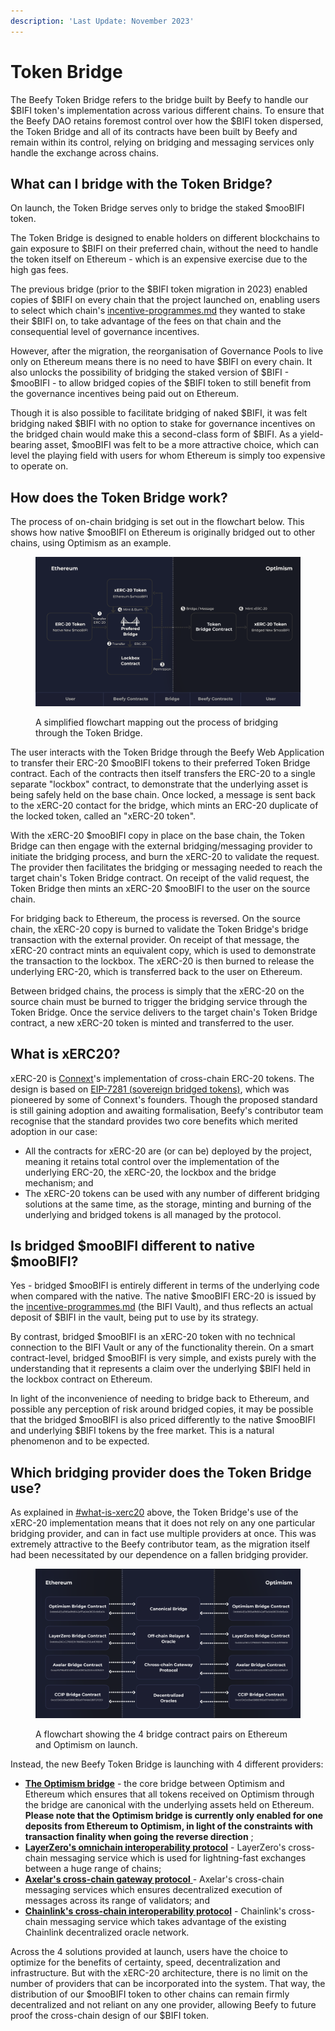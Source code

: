 ```yaml
---
description: 'Last Update: November 2023'
---
```


# Token Bridge

The Beefy Token Bridge refers to the bridge built by Beefy to handle our $BIFI token's implementation across various different chains. To ensure that the Beefy DAO retains foremost control over how the $BIFI token dispersed, the Token Bridge and all of its contracts have been built by Beefy and remain within its control, relying on bridging and messaging services only handle the exchange across chains.

## What can I bridge with the Token Bridge?

On launch, the Token Bridge serves only to bridge the staked $mooBIFI token.

The Token Bridge is designed to enable holders on different blockchains to gain exposure to $BIFI on their preferred chain, without the need to handle the token itself on Ethereum - which is an expensive exercise due to the high gas fees.&#x20;

The previous bridge (prior to the $BIFI token migration in 2023) enabled copies of $BIFI on every chain that the project launched on, enabling users to select which chain's [incentive-programmes.md](../protocol/incentive-programmes.md "mention") they wanted to stake their $BIFI on, to take advantage of the fees on that chain and the consequential level of governance incentives.

However, after the migration, the reorganisation of Governance Pools to live only on Ethereum means there is no need to have $BIFI on every chain. It also unlocks the possibility of bridging the staked version of $BIFI - $mooBIFI - to allow bridged copies of the $BIFI token to still benefit from the governance incentives being paid out on Ethereum.

Though it is also possible to facilitate bridging of naked $BIFI, it was felt bridging naked $BIFI with no option to stake for governance incentives on the bridged chain would make this a second-class form of $BIFI. As a yield-bearing asset, $mooBIFI was felt to be a more attractive choice, which can level the playing field with users for whom Ethereum is simply too expensive to operate on.

## How does the Token Bridge work?

The process of on-chain bridging is set out in the flowchart below. This shows how native $mooBIFI on Ethereum is originally bridged out to other chains, using Optimism as an example.

<figure><img src="../../.gitbook/assets/BIFI-bridge-flowchart_RC.gif" alt=""><figcaption><p>A simplified flowchart mapping out the process of bridging through the Token Bridge.</p></figcaption></figure>

The user interacts with the Token Bridge through the Beefy Web Application to transfer their ERC-20 $mooBIFI tokens to their preferred Token Bridge contract. Each of the contracts then itself transfers the ERC-20 to a single separate "lockbox" contract, to demonstrate that the underlying asset is being safely held on the base chain. Once locked, a message is sent back to the xERC-20 contact for the bridge, which mints an ERC-20 duplicate of the locked token, called an "xERC-20 token".

With the xERC-20 $mooBIFI copy in place on the base chain, the Token Bridge can then engage with the external bridging/messaging provider to initiate the bridging process, and burn the xERC-20 to validate the request. The provider then facilitates the bridging or messaging needed to reach the target chain's Token Bridge contract. On receipt of the valid request, the Token Bridge then mints an xERC-20 $mooBIFI to the user on the source chain.

For bridging back to Ethereum, the process is reversed. On the source chain, the xERC-20 copy is burned to validate the Token Bridge's bridge transaction with the external provider. On receipt of that message, the xERC-20 contract mints an equivalent copy, which is used to demonstrate the transaction to the lockbox. The xERC-20 is then burned to release the underlying ERC-20, which is transferred back to the user on Ethereum.

Between bridged chains, the process is simply that the xERC-20 on the source chain must be burned to trigger the bridging service through the Token Bridge. Once the service delivers to the target chain's Token Bridge contract, a new xERC-20 token is minted and transferred to the user.

## What is xERC20?

xERC-20 is [Connext](https://www.connext.network/)'s implementation of cross-chain ERC-20 tokens. The design is based on [EIP-7281 (sovereign bridged tokens)](https://ethereum-magicians.org/t/erc-7281-sovereign-bridged-tokens/14979), which was pioneered by some of Connext's founders. Though the proposed standard is still gaining adoption and awaiting formalisation, Beefy's contributor team recognise that the standard provides two core benefits which merited adoption in our case:

* All the contracts for xERC-20 are (or can be) deployed by the project, meaning it retains total control over the implementation of the underlying ERC-20, the xERC-20, the lockbox and the bridge mechanism; and
* The xERC-20 tokens can be used with any number of different bridging solutions at the same time, as the storage, minting and burning of the underlying and bridged tokens is all managed by the protocol.

## Is bridged $mooBIFI different to native $mooBIFI?

Yes - bridged $mooBIFI is entirely different in terms of the underlying code when compared with the native. The native $mooBIFI ERC-20 is issued by the [incentive-programmes.md](../protocol/incentive-programmes.md "mention") (the BIFI Vault), and thus reflects an actual deposit of $BIFI in the vault, being put to use by its strategy.&#x20;

By contrast, bridged $mooBIFI is an xERC-20 token with no technical connection to the BIFI Vault or any of the functionality therein. On a smart contract-level, bridged $mooBIFI is very simple, and exists purely with the understanding that it represents a claim over the underlying $BIFI held in the lockbox contract on Ethereum.

In light of the inconvenience of needing to bridge back to Ethereum, and possible any perception of risk around bridged copies, it may be possible that the bridged $mooBIFI is also priced differently to the native $mooBIFI and underlying $BIFI tokens by the free market. This is a natural phenomenon and to be expected.

## Which bridging provider does the Token Bridge use?

As explained in [#what-is-xerc20](token-bridge.md#what-is-xerc20 "mention") above, the Token Bridge's use of the xERC-20 implementation  means that it does not rely on any one particular bridging provider, and can in fact use multiple providers at once. This was extremely attractive to the Beefy contributor team, as the migration itself had been necessitated by our dependence on a fallen bridging provider.

<figure><img src="../../.gitbook/assets/BIFI-bridge-providers-flowchart-clean.png" alt=""><figcaption><p>A flowchart showing the 4 bridge contract pairs on Ethereum and Optimism on launch.</p></figcaption></figure>

Instead, the new Beefy Token Bridge is launching with 4 different providers:

* [**The Optimism bridge**](https://app.optimism.io/bridge/) - the core bridge between Optimism and Ethereum which ensures that all tokens received on Optimism through the bridge are canonical with the underlying assets held on Ethereum. **Please note that the Optimism bridge is currently only enabled for one deposits from Ethereum to Optimism, in light of the constraints with transaction finality when going the reverse direction** ;
* [**LayerZero's omnichain interoperability protocol**](https://layerzero.gitbook.io/docs/) - LayerZero's cross-chain messaging service which is used for lightning-fast exchanges between a huge range of chains;
* [**Axelar's cross-chain gateway protocol** ](https://docs.axelar.dev/)- Axelar's cross-chain messaging services which ensures decentralized execution of messages across its range of validators; and
* [**Chainlink's cross-chain interoperability protocol**](https://chain.link/cross-chain) - Chainlink's cross-chain messaging service which takes advantage of the existing Chainlink decentralized oracle network.

Across the 4 solutions provided at launch, users have the choice to optimize for the benefits of certainty, speed, decentralization and infrastructure. But with the xERC-20 architecture, there is no limit on the number of providers that can be incorporated into the system. That way, the distribution of our $mooBIFI token to other chains can remain firmly decentralized and not reliant on any one provider, allowing Beefy to future proof the cross-chain design of our $BIFI token.
